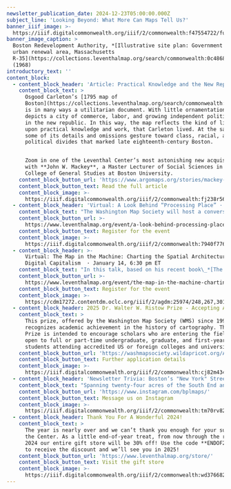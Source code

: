 ```yaml
---
newsletter_publication_date: 2024-12-23T05:00:00.000Z
subject_line: 'Looking Beyond: What More Can Maps Tell Us?'
banner_iiif_image: >-
  https://iiif.digitalcommonwealth.org/iiif/2/commonwealth:f47554722/full/,1200/0/default.jpg
banner_image_caption: >
  Boston Redevelopment Authority, *[Illustrative site plan: Government Center
  urban renewal area, Massachusetts
  R-35](https://collections.leventhalmap.org/search/commonwealth:0c4868548)*
  (1968)
introductory_text: ''
content_block:
  - content_block_header: 'Article: Practical Knowledge and the New Republic '
    content_block_text: >
      Osgood Carleton’s [1795 map of
      Boston](https://collections.leventhalmap.org/search/commonwealth:f4755474m)
      is in many ways a utilitarian document. With little ornamentation, it
      depicts a city of commerce, labor, and growing independent political power
      in the new republic. In this way, the map reflects the kind of life, built
      upon practical knowledge and work, that Carleton lived. At the same time,
      some of its details and omissions gesture toward class, racial, and
      political divides that marked late eighteenth-century Boston.


      Zoom in one of the Leventhal Center’s most astonishing new acquisitions
      with **John W. Mackey**, a Master Lecturer of Social Sciences in the
      College of General Studies at Boston University.
    content_block_button_url: 'https://www.argomaps.org/stories/mackey-practical-knowledge-carleton/'
    content_block_button_text: Read the full article
    content_block_image: >-
      https://iiif.digitalcommonwealth.org/iiif/2/commonwealth:fj238r56z/full/,1200/0/default.jpg
  - content_block_header: 'Virtual: A Look Behind “Processing Place” · January 16, 7 pm ET'
    content_block_text: "The Washington Map Society will host a conversation with Assistant Curator of Digital and Participatory Geography\_**Ian Spangler** and\_Assistant Director **Emily Bowe**, the co-curators of *[Processing Place: How Computers and Cartographers Redrew Our World](https://www.leventhalmap.org/digital-exhibitions/processing-place/)*. The program will feature an overview of the *Processing Place* exhibition and explore the rise of computer cartography and early geographic information systems through maps and tools from the 1950s to the 1990s.\n"
    content_block_button_url: >-
      https://www.leventhalmap.org/event/a-look-behind-processing-place-how-computers-and-cartographers-redrew-our-world/
    content_block_button_text: Register for the event
    content_block_image: >-
      https://iiif.digitalcommonwealth.org/iiif/2/commonwealth:7940f7769/3385,400,3142,3394/,1200/0/default.jpg
  - content_block_header: >-
      Virtual: The Map in the Machine: Charting the Spatial Architecture of
      Digital Capitalism  · January 14, 6:30 pm ET
    content_block_text: "In this talk, based on his recent book\_*[The Map in the Machine](https://www.ucpress.edu/books/the-map-in-the-machine/paper)*,\_**Luis F. Alvarez León**\_examines how digital technologies have changed how we shop, work, play, and communicate, charting these changes through MapQuest and Google Maps to the rise of IP geolocation, ridesharing, and a new Earth Observation satellite ecosystem. To understand digital capitalism, we need to grasp how advances in geospatial technologies underpin the construction, operation, and refinement of markets for digital goods and services.\n\n**Luis F. Alvarez León**\_is an Associate Professor of Geography at Dartmouth College whose work focuses on the political economy of geospatial data, media, and technologies.\_\n"
    content_block_button_url: >-
      https://www.leventhalmap.org/event/the-map-in-the-machine-charting-the-spatial-architecture-of-digital-capitalism/
    content_block_button_text: Register for the event
    content_block_image: >-
      https://cdm17272.contentdm.oclc.org/iiif/2/agdm:25974/248,267,3010,4143/,1200/0/default.jpg
  - content_block_header: 2025 Dr. Walter W. Ristow Prize - Accepting Application
    content_block_text: >
      This prize, offered by the Washington Map Society (WMS) since 1994,
      recognizes academic achievement in the history of cartography. The Ristow
      Prize is intended to encourage scholars who are entering the field and is
      open to full or part-time undergraduate, graduate, and first-year doctoral
      students attending accredited US or foreign colleges and universities.
    content_block_button_url: 'https://washmapsociety.wildapricot.org/All-About-the-Ristow-Prize'
    content_block_button_text: Further application details
    content_block_image: >-
      https://iiif.digitalcommonwealth.org/iiif/2/commonwealth:cj82m434b/2708,1010,1106,1492/,1200/0/default.jpg
  - content_block_header: 'Newsletter Trivia: Boston’s "New York" Streets'
    content_block_text: "Spanning twenty-four acres of the South End and constructed in 1842, over a dozen blocks of streets were once named for cities along the Erie Canal, a nod to the recent completion of a railroad between Boston and New York. Though the area has undergone major redevelopment, one of these streets still remains! What is the name of the last remaining “New York Street” in Boston?\n\n* Rochester\n* Seneca\n* Genesee\n* Albany\n\nThe answer to the question of what other major museum was in Copley Square between 1876 and 1909 was **the Museum of Fine Arts.**\n\nCorrect answers will be included in a random draw—the winner will receive the next three\_[Map of the Month club](https://www.leventhalmap.org/donate/map-of-the-month/)\_postcards for free.\_***Congratulations to our last winner, Nancy!***\_In order to enter, make sure you follow us on\_[Instagram](https://www.instagram.com/bplmaps/)\_or\_[Facebook](https://www.facebook.com/bplmaps)\_and direct message or email us the answer to the following question. We’ll accept answers until December 30 at 9 am ET.\n"
    content_block_button_url: 'https://www.instagram.com/bplmaps/'
    content_block_button_text: Message us on Instagram
    content_block_image: >-
      https://iiif.digitalcommonwealth.org/iiif/2/commonwealth:tm70rv827/5754,2363,1680,2029/,1200/0/default.jpg
  - content_block_header: Thank You For A Wonderful 2024!
    content_block_text: >
      The year is nearly over and we can’t thank you enough for your support of
      the Center. As a little end-of-year treat, from now through the rest of
      2024 our entire gift store will be 30% off! Use the code **ENDOF2024LMEC**
      to receive the discount and we’ll see you in 2025!
    content_block_button_url: 'https://www.leventhalmap.org/store/'
    content_block_button_text: Visit the gift store
    content_block_image: >-
      https://iiif.digitalcommonwealth.org/iiif/2/commonwealth:wd376682r/246,260,1968,2761/,1200/0/default.jpg
---
```


